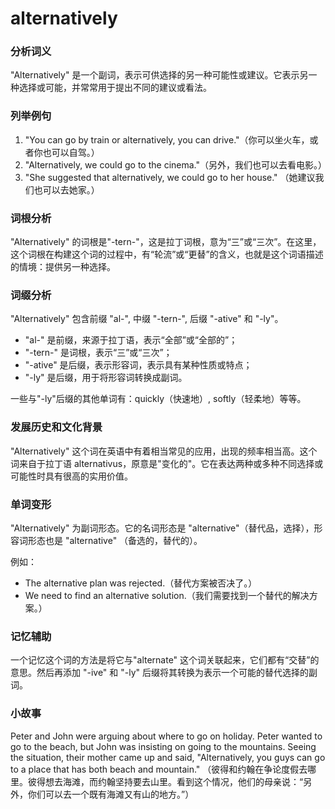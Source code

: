 # alternatively

### 分析词义

  

"Alternatively" 是一个副词，表示可供选择的另一种可能性或建议。它表示另一种选择或可能，并常常用于提出不同的建议或看法。

  

### 列举例句

  

1.  "You can go by train or alternatively, you can drive."（你可以坐火车，或者你也可以自驾。）
2.  "Alternatively, we could go to the cinema."（另外，我们也可以去看电影。）
3.  "She suggested that alternatively, we could go to her house." （她建议我们也可以去她家。）

  

### 词根分析

  

"Alternatively" 的词根是"-tern-"，这是拉丁词根，意为“三”或“三次”。在这里，这个词根在构建这个词的过程中，有“轮流”或“更替”的含义，也就是这个词语描述的情境：提供另一种选择。

  

### 词缀分析

  

"Alternatively" 包含前缀 "al-", 中缀 "-tern-", 后缀 "-ative" 和 "-ly"。

  

*   "al-" 是前缀，来源于拉丁语，表示“全部”或“全部的”；
*   "-tern-" 是词根，表示“三”或“三次”；
*   "-ative" 是后缀，表示形容词，表示具有某种性质或特点；
*   "-ly" 是后缀，用于将形容词转换成副词。

  

一些与"-ly"后缀的其他单词有：quickly（快速地）, softly（轻柔地）等等。

  

### 发展历史和文化背景

  

"Alternatively" 这个词在英语中有着相当常见的应用，出现的频率相当高。这个词来自于拉丁语 alternativus，原意是"变化的"。它在表达两种或多种不同选择或可能性时具有很高的实用价值。

  

### 单词变形

  

"Alternatively" 为副词形态。它的名词形态是 "alternative"（替代品，选择），形容词形态也是 "alternative" （备选的，替代的）。

  

例如：

  

*   The alternative plan was rejected.（替代方案被否决了。）
*   We need to find an alternative solution.（我们需要找到一个替代的解决方案。）

  

### 记忆辅助

  

一个记忆这个词的方法是将它与"alternate" 这个词关联起来，它们都有“交替”的意思。然后再添加 "-ive" 和 "-ly" 后缀将其转换为表示一个可能的替代选择的副词。

  

### 小故事

  

Peter and John were arguing about where to go on holiday. Peter wanted to go to the beach, but John was insisting on going to the mountains. Seeing the situation, their mother came up and said, "Alternatively, you guys can go to a place that has both beach and mountain." （彼得和约翰在争论度假去哪里。彼得想去海滩，而约翰坚持要去山里。看到这个情况，他们的母亲说：“另外，你们可以去一个既有海滩又有山的地方。”）

